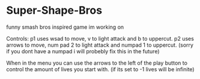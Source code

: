 # Super-Shape-Bros
funny smash bros inspired game im working on

Controls:
p1 uses wsad to move, v to light attack and b to uppercut.
p2 uses arrows to move, num pad 2 to light attack and numpad 1 to uppercut. (sorry if you dont have a numpad i will probebly fix this in the future)

When in the menu you can use the arrows to the left of the play button to control the amount of lives you start with. (if its set to -1 lives will be infinite)
